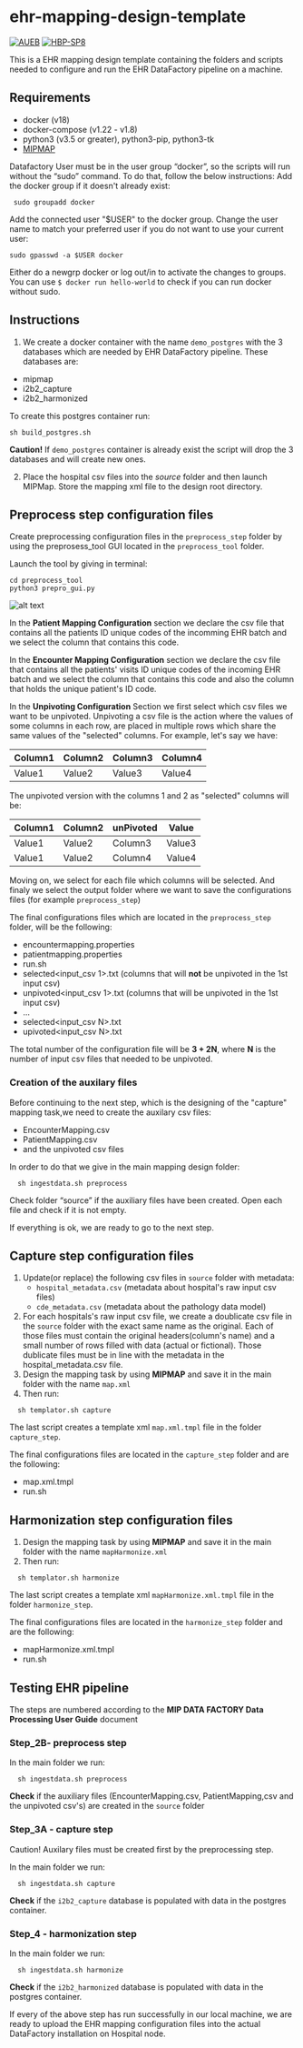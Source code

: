 # ehr-mapping-design-template

[![AUEB](https://img.shields.io/badge/AUEB-RC-red.svg)](http://rc.aueb.gr/el/static/home) [![HBP-SP8](https://img.shields.io/badge/HBP-SP8-magenta.svg)](https://www.humanbrainproject.eu/en/follow-hbp/news/category/sp8-medical-informatics-platform/)

This is a EHR mapping design template containing the folders and scripts needed to configure and run the EHR DataFactory pipeline on a machine.

## Requirements

- docker (v18)
- docker-compose (v1.22 - v1.8)
- python3 (v3.5 or greater), python3-pip, python3-tk 
- [MIPMAP](https://github.com/HBPMedical/MIPMap)

Datafactory User must be in the user group “docker”, so the scripts will run without the “sudo” command.
To do that, follow the below instructions:
Add the docker group if it doesn't already exist:

```shell
 sudo groupadd docker
 ```

Add the connected user "$USER" to the docker group. Change the user name to match your preferred user if you do not want to use your current user:

```shell
sudo gpasswd -a $USER docker
```

Either do a newgrp docker or log out/in to activate the changes to groups.
You can use `$ docker run hello-world`  to check if you can run docker without sudo.

## Instructions

1. We create a docker container with the name `demo_postgres` with the 3 databases which are needed by EHR DataFactory pipeline. These databases are:

- mipmap
- i2b2_capture
- i2b2_harmonized

To create this postgres container run:

```shell
sh build_postgres.sh
```

**Caution!** If `demo_postgres` container is already exist the script will drop the 3 databases and will create new ones.

2. Place the hospital csv files into the *source* folder and then launch MIPMap. Store the mapping xml file to the design root directory.

## Preprocess step configuration files

Create preprocessing configuration files in the `preprocess_step` folder by using the preprosess_tool GUI located in the `preprocess_tool` folder.

Launch the tool by giving in terminal: 
```shell
cd preprocess_tool
python3 prepro_gui.py
```

![alt text](docs/images/processing_tool_gui.png)

In the **Patient Mapping Configuration** section we declare the csv file that contains all the patients ID unique codes of the incomming EHR batch and we select the column that contains this code. 

In the **Encounter Mapping Configuration** section we declare the csv file that contains all the patients' visits ID unique codes of the incoming EHR batch and we select the column that contains this code and also the column that holds the unique patient's ID code. 

In the **Unpivoting Configuration** Section we first select which csv files we want to be unpivoted. Unpivoting a csv file is the action where the values of some columns in each row, are placed in multiple rows which share the same values of the "selected" columns. For example, let's say we have:

| Column1 | Column2 | Column3 | Column4|
|---------|---------|---------|--------|
|  Value1 | Value2  | Value3  | Value4 |

The unpivoted version with the columns 1 and 2 as "selected" columns will be:

| Column1 | Column2 | unPivoted | Value  |
|---------|---------|-----------|--------|
|  Value1 | Value2  | Column3   | Value3  |
|  Value1 | Value2  | Column4   | Value4  |


Moving on, we select for each file which columns will be selected. 
And finaly we select the output folder where we want to save the configurations files (for example `preprocess_step`)

The final configurations files which are located in the `preprocess_step` folder, will be the following:

- encountermapping.properties
- patientmapping.properties
- run.sh
- selected<input_csv 1>.txt (columns that will **not** be unpivoted in the 1st input csv)
- unpivoted<input_csv 1>.txt (columns that will be unpivoted in the 1st input csv)
- ...
- selected<input_csv N>.txt
- upivoted<input_csv N>.txt

The total number of the configuration file will be **3 + 2N**, where **N** is the number of input csv files that needed to be unpivoted.

### Creation of the auxilary files

Before continuing to the next step, which is the designing of the "capture" mapping task,we need to create the auxilary csv files:

 -  EncounterMapping.csv
 -  PatientMapping.csv 
 -  and the unpivoted csv files 

In order to do that we give in the main mapping design folder:

```shell
  sh ingestdata.sh preprocess
```

Check folder “source” if the auxiliary files have been created. Open each file and check if it is not empty. 

If everything is ok, we are ready to go to the next step. 


## Capture step configuration files

1. Update(or replace) the following csv files in `source` folder with metadata:
    - `hospital_metadata.csv` (metadata about hospital's raw input csv files)
    - `cde_metadata.csv` (metadata about the pathology data model)
2. For each hospitals's raw input csv file, we create a doublicate csv file in the `source` folder with the exact same name as the original. Each of those files must contain the original headers(column's name) and a small number of rows filled with data (actual or fictional). Those dublicate files must be in line with the metadata in the hospital_metadata.csv file.
3. Design the mapping task by using **MIPMAP** and save it in the main folder with the name `map.xml`
4. Then run:

```shell
  sh templator.sh capture
````

The last script creates a template xml `map.xml.tmpl` file in the folder `capture_step`.

The final configurations files are located in the `capture_step` folder and are the following:

- map.xml.tmpl  
- run.sh

## Harmonization step configuration files

1. Design the mapping task by using **MIPMAP** and save it in the main folder with the name `mapHarmonize.xml`
2. Then run:

```shell
  sh templator.sh harmonize
```

The last script creates a template xml `mapHarmonize.xml.tmpl` file in the folder `harmonize_step`.

The final configurations files are located in the `harmonize_step` folder and are the following:
  
- mapHarmonize.xml.tmpl
- run.sh

## Testing EHR pipeline

The steps are numbered according to the **MIP DATA FACTORY Data Processing User Guide** document

### Step_2B- preprocess step

In the main folder we run:

```shell
  sh ingestdata.sh preprocess
```

**Check** if the auxiliary files (EncounterMapping.csv, PatientMapping,csv and the unpivoted csv's) are created in the `source` folder

### Step_3A - capture step

Caution! Auxilary files must be created first by the preprocessing step.

In the main folder we run:

```shell
  sh ingestdata.sh capture
```

**Check** if the `i2b2_capture` database is populated with data in the postgres container.

### Step_4 - harmonization step

In the main folder we run:

```shell
  sh ingestdata.sh harmonize
```

**Check** if the `i2b2_harmonized` database is populated with data in the postgres container.

If every of the above step has run successfully in our local machine, we are ready to upload the EHR mapping configuration files into the actual DataFactory installation on Hospital node.

